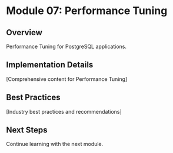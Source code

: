 # Module 07: Performance Tuning

## Overview
Performance Tuning for PostgreSQL applications.

## Implementation Details
[Comprehensive content for Performance Tuning]

## Best Practices
[Industry best practices and recommendations]

## Next Steps
Continue learning with the next module.
